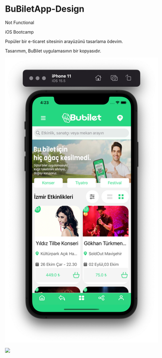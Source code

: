 # BuBiletApp-Design
Not Functional 


iOS Bootcamp

Popüler bir e-ticaret sitesinin arayüzünü tasarlama ödevim.

Tasarımım, BuBilet uygulamasının bir kopyasıdır.

![](https://github.com/observer23/BuBiletApp-Design/blob/main/Screenshot.png)

![](https://github.com/observer23/BuBiletApp-Design/blob/main/BuBiletAppVideo_AdobeExpress.gif)


